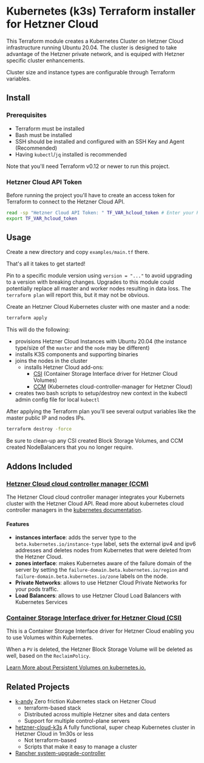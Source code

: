 # Kubernetes (k3s) Terraform installer for Hetzner Cloud

This Terraform module creates a Kubernetes Cluster on Hetzner Cloud
infrastructure running Ubuntu 20.04. The cluster is designed to take advantage
of the Hetzner private network, and is equiped with Hetzner specific cluster
enhancements.

Cluster size and instance types are configurable through Terraform variables.

## Install

### Prerequisites

- Terraform must be installed
- Bash must be installed
- SSH should be installed and configured with an SSH Key and Agent (Recommended)
- Having `kubectl`/`jq` installed is recommended

Note that you'll need Terraform v0.12 or newer to run this project.

### Hetzner Cloud API Token

Before running the project you'll have to create an access token for Terraform
to connect to the Hetzner Cloud API.

```bash
read -sp "Hetzner Cloud API Token: " TF_VAR_hcloud_token # Enter your Hetzner Cloud API Token (it will be hidden)
export TF_VAR_hcloud_token
```

## Usage

Create a new directory and copy `examples/main.tf` there.

That's all it takes to get started!

Pin to a specific module version using `version = "..."` to avoid upgrading to a
version with breaking changes. Upgrades to this module could potentially replace
all master and worker nodes resulting in data loss. The `terraform plan` will
report this, but it may not be obvious.

Create an Hetzner Cloud Kubernetes cluster with one master and a node:

```bash
terraform apply
```

This will do the following:

- provisions Hetzner Cloud Instances with Ubuntu 20.04 (the instance type/size
  of the `master` and the `node` may be different)
- installs K3S components and supporting binaries
- joins the nodes in the cluster
  - installs Hetzner Cloud add-ons:
    - [CSI](https://github.com/hetznercloud/csi-driver) (Container Storage
      Interface driver for Hetzner Cloud Volumes)
    - [CCM](https://github.com/hetznercloud/hcloud-cloud-controller-manager)
      (Kubernetes cloud-controller-manager for Hetzner Cloud)
- creates two bash scripts to setup/destroy new context in the kubectl admin
  config file for local `kubectl`

After applying the Terraform plan you'll see several output variables like the
master public IP and nodes IPs.

```bash
terraform destroy -force
```

Be sure to clean-up any CSI created Block Storage Volumes, and CCM created
NodeBalancers that you no longer require.

## Addons Included

### [**Hetzner Cloud cloud controller manager (CCM)**](https://github.com/hetznercloud/hcloud-cloud-controller-manager)

The Hetzner Cloud cloud controller manager integrates your Kubernets cluster
with the Hetzner Cloud API. Read more about kubernetes cloud controller managers
in the
[kubernetes documentation](https://kubernetes.io/docs/tasks/administer-cluster/running-cloud-controller/).

#### Features

- **instances interface**: adds the server type to the
  `beta.kubernetes.io/instance-type` label, sets the external ipv4 and ipv6
  addresses and deletes nodes from Kubernetes that were deleted from the Hetzner
  Cloud.
- **zones interface**: makes Kubernetes aware of the failure domain of the
  server by setting the `failure-domain.beta.kubernetes.io/region` and
  `failure-domain.beta.kubernetes.io/zone` labels on the node.
- **Private Networks**: allows to use Hetzner Cloud Private Networks for your
  pods traffic.
- **Load Balancers**: allows to use Hetzner Cloud Load Balancers with Kubernetes
  Services

### [**Container Storage Interface driver for Hetzner Cloud (CSI)**](https://github.com/hetznercloud/csi-driver)

This is a Container Storage Interface driver for Hetzner Cloud enabling you to
use Volumes within Kubernetes.

When a `PV` is deleted, the Hetzner Block Storage Volume will be deleted as
well, based on the `ReclaimPolicy`.

[Learn More about Persistent Volumes on kubernetes.io.](https://kubernetes.io/docs/concepts/storage/persistent-volumes/)

## Related Projects

- [k-andy](https://github.com/StarpTech/k-andy) Zero friction Kubernetes stack
  on Hetzner Cloud
  - terraform-based stack
  - Distributed across multiple Hetzner sites and data centers
  - Support for multiple control-plane servers
- [hetzner-cloud-k3s](https://github.com/vitobotta/hetzner-cloud-k3s) A fully
  functional, super cheap Kubernetes cluster in Hetzner Cloud in 1m30s or less
  - Not terraform-based
  - Scripts that make it easy to manage a cluster
- [Rancher system-upgrade-controller](https://rancher.com/docs/k3s/latest/en/upgrades/automated/)

